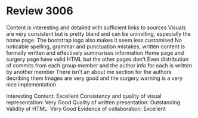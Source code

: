# Review 3006
Content is interesting and detailed with sufficient links to sources
Visuals are very consistent but is pretty bland and can be uninviting, especially the home page. The bootstrap logo also makes it seem less customised
No noticable spelling, grammar and punctuation mistakes, written content is formally written and effectively summarises information
Home page and surgery page have valid HTML but the other pages don't
Even distribution of commits from each group member and the author info for each is written by another member
There isn't an about me section for the authors decribing them
Images are very good and the surgery warning is a very nice implementation

Interesting Content: Excellent
Consistency and quality of visual representation: Very Good
Quality of written presentation: Outstanding
Validity of HTML: Very Good
Evidence of collaboration: Excellent